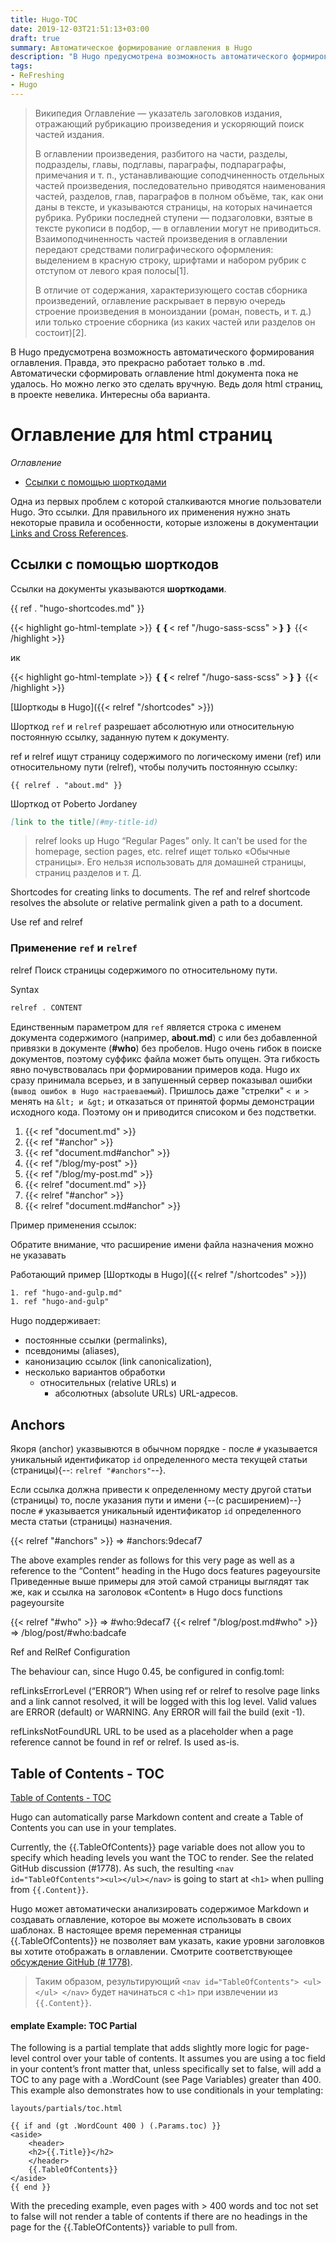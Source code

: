 ```yaml
---
title: Hugo-TOC
date: 2019-12-03T21:51:13+03:00
draft: true
summary: Автоматическое формирование оглавления в Hugo
description: "В Hugo предусмотрена возможность автоматического формирования оглавления. Правда, это прекрасно работает только в .md. Автоматически сформировать оглавление html документа пока не удалось. Но можно легко это сделать вручную. Ведь доля html страниц, в проекте невелика. Интересны оба варианта."
tags:
- ReFreshing
- Hugo
---
```



<!--TODO  Продумать, как лучше
Содержание это перечень, оно описывает краткое название составных частей (глав, параграфов, разделов, ингредиентов, веществ - смотря в каком контексте). Синоним Оглавление

В то время как содержи́мое, это как раз то, что содержится внутри чего-либо : Для книг или статей - это сама текстовая информация; для любых продуктов и веществ - ингредиенты и простые вещества и элементы их составляющие; для механизмов и устройств - части, их составляющие. Иными словами, это то, что содержится внутри "общего целого" объекта. -->

>Википедия
>Оглавле́ние — указатель заголовков издания, отражающий рубрикацию произведения и ускоряющий поиск частей издания.
>
>В оглавлении произведения, разбитого на части, разделы, подразделы, главы, подглавы, параграфы, подпараграфы, примечания и т. п., устанавливающие соподчиненность отдельных частей произведения, последовательно приводятся наименования частей, разделов, глав, параграфов в полном объёме, так, как они даны в тексте, и указываются страницы, на которых начинается рубрика. Рубрики последней ступени — подзаголовки, взятые в тексте рукописи в подбор, — в оглавлении могут не приводиться. Взаимоподчиненность частей произведения в оглавлении передают средствами полиграфического оформления: выделением в красную строку, шрифтами и набором рубрик с отступом от левого края полосы[1].
>
>В отличие от содержания, характеризующего состав сборника произведений, оглавление раскрывает в первую очередь строение произведения в моноиздании (роман, повесть, и т. д.) или только строение сборника (из каких частей или разделов он состоит)[2].


В Hugo предусмотрена возможность автоматического формирования оглавления. Правда, это прекрасно работает только в .md. Автоматически сформировать оглавление html документа пока не удалось. Но можно легко это сделать вручную. Ведь доля html страниц, в проекте невелика. Интересны оба варианта.

# Оглавление для html страниц

_Оглавление_

- [Ссылки с помощью шорткодами](#linksShortcodes)

Одна из первых проблем с которой сталкиваются многие пользователи Hugo. Это ссылки. Для правильного их применения нужно знать некоторые правила и особенности, которые изложены в документации [Links and Cross References](https://gohugo.io/content-management/cross-references/).


## Ссылки с помощью шорткодов

Ссылки на документы указываются **шорткодами**.

{{ ref . "hugo-shortcodes.md" }}

{{< highlight go-html-template >}}
❴❴< ref "/hugo-sass-scss" >❵❵
{{< /highlight >}}

ик

{{< highlight go-html-template >}}
❴❴< relref "/hugo-sass-scss" >❵❵
{{< /highlight >}}

[Шорткоды в Hugo]({{< relref "/shortcodes" >}})

Шорткод `ref` и `relref` разрешает абсолютную или относительную постоянную ссылку, заданную путем к документу.

ref и relref ищут страницу содержимого по логическому имени (ref) или относительному пути (relref), чтобы получить постоянную ссылку:

```
{{ relref . "about.md" }}
```

Шорткод от Poberto Jordaney

``` md
[link to the title](#my-title-id)
```

>relref looks up Hugo “Regular Pages” only. It can’t be used for the homepage, section pages, etc.
relref ищет только «Обычные страницы». Его нельзя использовать для домашней страницы, страниц разделов и т. Д.


Shortcodes for creating links to documents.
The ref and relref shortcode resolves the absolute or relative permalink given a path to a document.

Use ref and relref

### Применение `ref` и `relref`

relref
Поиск страницы содержимого по относительному пути.

Syntax

``` go
relref . CONTENT
```

Единственным параметром для `ref` является строка с именем документа содержимого (например, **about.md**) с или без добавленной привязки в документе (**#who**) без пробелов. Hugo очень гибок в поиске документов, поэтому суффикс файла может быть опущен. Эта гибкость явно почувствовалась при формировании примеров кода. Hugo их сразу принимала всерьез, и в запушенный сервер показывал ошибки (`вывод ошибок в Hugo настраеваемый`). Пришлось даже "стрелки" `< и >` менять на  `&lt; и &gt;` и отказаться от принятой формы демонстрации исходного кода. Поэтому он и приводится списоком и без подстветки.

1. {{&lt; ref "document.md" &gt;}}
1. {{&lt; ref "#anchor" &gt;}}
1. {{&lt; ref "document.md#anchor" &gt;}}
1. {{&lt; ref "/blog/my-post" &gt;}}
1. {{&lt; ref "/blog/my-post.md" &gt;}}
1. {{&lt; relref "document.md" &gt;}}
1. {{&lt; relref "#anchor" &gt;}}
1. {{&lt; relref "document.md#anchor" &gt;}}

Пример применения ссылок:

Обратите внимание, что расширение имени файла назначения
можно не указавать

Работающий пример
[Шорткоды в Hugo]({{< relref "/shortcodes" >}})



``` html
1. ref "hugo-and-gulp.md"
1. ref "hugo-and-gulp"
```

<!-- Hugo 0.32 announced page-relative images and other resources packaged into Page Bundles.

These terms are connected, and you also need to read about Page Resources and Image Processing to get the full picture.

links

- внешние
- внуриенние
  - абсолютные
  - относительные

## Управление URL-адресами
-->

<!-- [Управление URL-адресами](#url-management) -->
Hugo поддерживает:

- постоянные ссылки (permalinks),
- псевдонимы (aliases),
- канонизацию ссылок (link canonicalization),
- несколько вариантов обработки
  - относительных (relative URLs) и
	- абсолютных (absolute URLs) URL-адресов.

<!--
	Permalinks

	The default Hugo target directory for your built website is public/. However, you can change this value by specifying a different publishDir in your site configuration. The directories created at build time for a section reflect the position of the content’s directory within the content folder and namespace matching its layout within the contentdir hierarchy.

	The permalinks option in your site configuration allows you to adjust the directory paths (i.e., the URLs) on a per-section basis. This will change where the files are written to and will change the page’s internal “canonical” location, such that template references to .RelPermalink will honor the adjustments made as a result of the mappings in this option.

	These examples use the default values for publishDir and contentDir; i.e., public and content, respectively. You can override the default values in your site’s config file.

	For example, if one of your sections is called posts and you want to adjust the canonical path to be hierarchical based on the year, month, and post title, you could set up the following configurations in YAML and TOML, respectively.
 -->




## Anchors

Якоря (anchor) указвывются в обычном порядке - после `#`  указывается уникальный идентификатор `id` определенного места текущей статьи (страницы){--: `relref "#anchors"`--}.

Если ссылка должна привести к определенному месту другой статьи (страницы) то, после указания пути и имени {--(с расширением)--} после `#`  указывается уникальный идентификатор `id` определенного места статьи (страницы) назначения.

{{&lt; relref "#anchors" &gt;}} => #anchors:9decaf7

The above examples render as follows for this very page as well as a reference to the “Content” heading in the Hugo docs features pageyoursite
Приведенные выше примеры для этой самой страницы выглядят так же, как и ссылка на заголовок «Content» в Hugo docs functions pageyoursite


{{&lt; relref "#who" &gt;}} => #who:9decaf7
{{&lt; relref "/blog/post.md#who" &gt;}} => /blog/post/#who:badcafe

Ref and RelRef Configuration

The behaviour can, since Hugo 0.45, be configured in config.toml:

refLinksErrorLevel (“ERROR”)
    When using ref or relref to resolve page links and a link cannot resolved, it will be logged with this log level. Valid values are ERROR (default) or WARNING. Any ERROR will fail the build (exit -1).

refLinksNotFoundURL
    URL to be used as a placeholder when a page reference cannot be found in ref or relref. Is used as-is.


## Table of Contents - TOC

[Table of Contents - TOC](https://gohugo.io/content-management/toc/#template-example-toc-partial)

Hugo can automatically parse Markdown content and create a Table of Contents you can use in your templates.

Currently, the {{.TableOfContents}} page variable does not allow you to specify which heading levels you want the TOC to render. See the related GitHub discussion (#1778). As such, the resulting `<nav id="TableOfContents"><ul></ul></nav>` is going to start at `<h1>` when pulling from `{{.Content}}`.

Hugo может автоматически анализировать содержимое Markdown и создавать оглавление, которое вы можете использовать в своих шаблонах.
В настоящее время переменная страницы {{.TableOfContents}} не позволяет вам указать, какие уровни заголовков вы хотите отображать в оглавлении. Смотрите соответствующее [обсуждение GitHub (# 1778)](https://github.com/gohugoio/hugo/issues/1778).

>Таким образом, результирующий `<nav id="TableOfContents"> <ul> </ul> </nav>` будет начинаться с `<h1>` при извлечении из `{{.Content}}`.



#### emplate Example: TOC Partial

The following is a partial template that adds slightly more logic for page-level control over your table of contents. It assumes you are using a toc field in your content’s front matter that, unless specifically set to false, will add a TOC to any page with a .WordCount (see Page Variables) greater than 400. This example also demonstrates how to use conditionals in your templating:

`layouts/partials/toc.html`

```
{{ if and (gt .WordCount 400 ) (.Params.toc) }}
<aside>
    <header>
    <h2>{{.Title}}</h2>
    </header>
    {{.TableOfContents}}
</aside>
{{ end }}
```


With the preceding example, even pages with > 400 words and toc not set to false will not render a table of contents if there are no headings in the page for the {{.TableOfContents}} variable to pull from.
